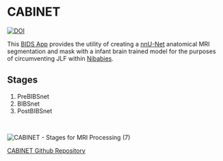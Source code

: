# CABINET

[![DOI](https://zenodo.org/badge/DOI/10.5281/zenodo.8015338.svg)](https://doi.org/10.5281/zenodo.8015338)

This [BIDS App](https://bids-apps.neuroimaging.io/about/) provides the utility of creating a [nnU-Net](https://github.com/MIC-DKFZ/nnUNet) anatomical MRI segmentation and mask with a infant brain trained model for the purposes of circumventing JLF within [Nibabies](https://nibabies.readthedocs.io/en/latest/index.html). 

## Stages

1. PreBIBSnet
2. BIBSnet
3. PostBIBSnet

<br />

![CABINET - Stages for MRI Processing (7)](https://user-images.githubusercontent.com/102316699/229221731-80537a22-9fb6-4dd4-96ee-6f5ad8ff012a.png)

[CABINET Github Repository](https://github.com/DCAN-Labs/CABINET)
